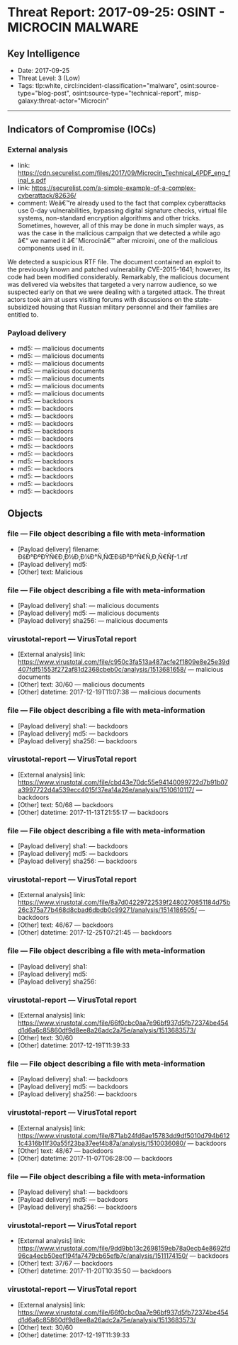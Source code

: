 # Threat Report: 2017-09-25: OSINT - MICROCIN MALWARE


## Key Intelligence
* Date: 2017-09-25
* Threat Level: 3 (Low)
* Tags: tlp:white, circl:incident-classification="malware", osint:source-type="blog-post", osint:source-type="technical-report", misp-galaxy:threat-actor="Microcin"

---

## Indicators of Compromise (IOCs)
### External analysis
* link: https://cdn.securelist.com/files/2017/09/Microcin_Technical_4PDF_eng_final_s.pdf
* link: https://securelist.com/a-simple-example-of-a-complex-cyberattack/82636/
* comment: Weâ€™re already used to the fact that complex cyberattacks use 0-day vulnerabilities, bypassing digital signature checks, virtual file systems, non-standard encryption algorithms and other tricks. Sometimes, however, all of this may be done in much simpler ways, as was the case in the malicious campaign that we detected a while ago â€“ we named it â€˜Microcinâ€™ after microini, one of the malicious components used in it.

We detected a suspicious RTF file. The document contained an exploit to the previously known and patched vulnerability CVE-2015-1641; however, its code had been modified considerably. Remarkably, the malicious document was delivered via websites that targeted a very narrow audience, so we suspected early on that we were dealing with a targeted attack. The threat actors took aim at users visiting forums with discussions on the state-subsidized housing that Russian military personnel and their families are entitled to.

### Payload delivery
* md5: <md5> — malicious documents
* md5: <md5> — malicious documents
* md5: <md5> — malicious documents
* md5: <md5> — malicious documents
* md5: <md5> — malicious documents
* md5: <md5> — malicious documents
* md5: <md5> — malicious documents
* md5: <md5> — backdoors
* md5: <md5> — backdoors
* md5: <md5> — backdoors
* md5: <md5> — backdoors
* md5: <md5> — backdoors
* md5: <md5> — backdoors
* md5: <md5> — backdoors
* md5: <md5> — backdoors
* md5: <md5> — backdoors
* md5: <md5> — backdoors
* md5: <md5> — backdoors
* md5: <md5> — backdoors
* md5: <md5> — backdoors

## Objects
### file — File object describing a file with meta-information
* [Payload delivery] filename: ÐšÐ°ÐºÐŸÑ€Ð¸Ð½Ð¸Ð¼Ð°Ñ‚ÑŒÐšÐ²Ð°Ñ€Ñ‚Ð¸Ñ€Ñƒ-1.rtf
* [Payload delivery] md5: <md5>
* [Other] text: Malicious

### file — File object describing a file with meta-information
* [Payload delivery] sha1: <sha1> — malicious documents
* [Payload delivery] md5: <md5> — malicious documents
* [Payload delivery] sha256: <sha256> — malicious documents

### virustotal-report — VirusTotal report
* [External analysis] link: https://www.virustotal.com/file/c950c3fa513a487acfe2f1809e8e25e39d407fdf51553f272af81d2368cbeb0c/analysis/1513681658/ — malicious documents
* [Other] text: 30/60 — malicious documents
* [Other] datetime: 2017-12-19T11:07:38 — malicious documents

### file — File object describing a file with meta-information
* [Payload delivery] sha1: <sha1> — backdoors
* [Payload delivery] md5: <md5> — backdoors
* [Payload delivery] sha256: <sha256> — backdoors

### virustotal-report — VirusTotal report
* [External analysis] link: https://www.virustotal.com/file/cbd43e70dc55e94140099722d7b91b07a3997722d4a539ecc4015f37ea14a26e/analysis/1510610117/ — backdoors
* [Other] text: 50/68 — backdoors
* [Other] datetime: 2017-11-13T21:55:17 — backdoors

### file — File object describing a file with meta-information
* [Payload delivery] sha1: <sha1> — backdoors
* [Payload delivery] md5: <md5> — backdoors
* [Payload delivery] sha256: <sha256> — backdoors

### virustotal-report — VirusTotal report
* [External analysis] link: https://www.virustotal.com/file/8a7d04229722539f2480270851184d75b26c375a77b468d8cbad6dbdb0c99271/analysis/1514186505/ — backdoors
* [Other] text: 46/67 — backdoors
* [Other] datetime: 2017-12-25T07:21:45 — backdoors

### file — File object describing a file with meta-information
* [Payload delivery] sha1: <sha1>
* [Payload delivery] md5: <md5>
* [Payload delivery] sha256: <sha256>

### virustotal-report — VirusTotal report
* [External analysis] link: https://www.virustotal.com/file/66f0cbc0aa7e96bf937d5fb72374be454d1d6a6c85860df9d8ee8a26adc2a75e/analysis/1513683573/
* [Other] text: 30/60
* [Other] datetime: 2017-12-19T11:39:33

### file — File object describing a file with meta-information
* [Payload delivery] sha1: <sha1> — backdoors
* [Payload delivery] md5: <md5> — backdoors
* [Payload delivery] sha256: <sha256> — backdoors

### virustotal-report — VirusTotal report
* [External analysis] link: https://www.virustotal.com/file/871ab24fd6ae15783dd9df5010d794b6121c4316b11f30a55f23ba37eef4b87a/analysis/1510036080/ — backdoors
* [Other] text: 48/67 — backdoors
* [Other] datetime: 2017-11-07T06:28:00 — backdoors

### file — File object describing a file with meta-information
* [Payload delivery] sha1: <sha1> — backdoors
* [Payload delivery] md5: <md5> — backdoors
* [Payload delivery] sha256: <sha256> — backdoors

### virustotal-report — VirusTotal report
* [External analysis] link: https://www.virustotal.com/file/9dd9bb13c2698159eb78a0ecb4e8692fd96ca4ecb50eef194fa7479cb65efb7c/analysis/1511174150/ — backdoors
* [Other] text: 37/67 — backdoors
* [Other] datetime: 2017-11-20T10:35:50 — backdoors

### virustotal-report — VirusTotal report
* [External analysis] link: https://www.virustotal.com/file/66f0cbc0aa7e96bf937d5fb72374be454d1d6a6c85860df9d8ee8a26adc2a75e/analysis/1513683573/
* [Other] text: 30/60
* [Other] datetime: 2017-12-19T11:39:33
